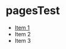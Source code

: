 # pagesTest
<ul>
  <li><a href="secondPage">Item 1</a></li>
  <li>Item 2 </li>
  <li> Item 3</li>
</ul>
